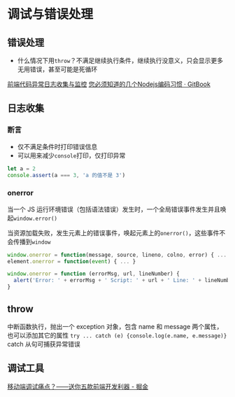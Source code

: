 # 调试与错误处理

## 错误处理

* 什么情况下用`throw`？不满足继续执行条件，继续执行没意义，只会显示更多无用错误，甚至可能是死循环

[前端代码异常日志收集与监控](https://gist.github.com/nevergiveup-j/f8df2b1854492e0f80b6)
[您必须知道的几个Nodejs编码习惯 · GitBook](http://bitcoin-on-nodejs.ebookchain.org/2-Node.js%25E5%2585%25A5%25E9%2597%25A8%25E6%258C%2587%25E5%258D%2597/4-%25E6%2582%25A8%25E5%25BF%2585%25E9%25A1%25BB%25E7%259F%25A5%25E9%2581%2593%25E7%259A%2584%25E5%2587%25A0%25E4%25B8%25AANodejs%25E7%25BC%2596%25E7%25A0%2581%25E4%25B9%25A0%25E6%2583%25AF.html)

## 日志收集

### 断言

* 仅不满足条件时打印错误信息
* 可以用来减少`console`打印，仅打印异常
```js
let a = 2
console.assert(a === 3, 'a 的值不是 3')
```
### onerror
当一个 JS 运行环境错误（包括语法错误）发生时，一个全局错误事件发生并且唤起`window.error()`

当资源加载失败，发生元素上的错误事件，唤起元素上的`onerror()`，这些事件不会传播到`window`

```js
window.onerror = function(message, source, lineno, colno, error) { ... }
element.onerror = function(event) { ... }

window.onerror = function (errorMsg, url, lineNumber) {
  alert('Error: ' + errorMsg + ' Script: ' + url + ' Line: ' + lineNumber);
}
```

## throw
中断函数执行，抛出一个 exception 对象，包含 name 和 message 两个属性，也可以添加其它的属性
`try ... catch (e) {console.log(e.name, e.message)}` catch 从句可捕获异常错误

## 调试工具
[移动端调试痛点？——送你五款前端开发利器 - 掘金](https://juejin.im/post/5b72e1f66fb9a009d018fb94)
